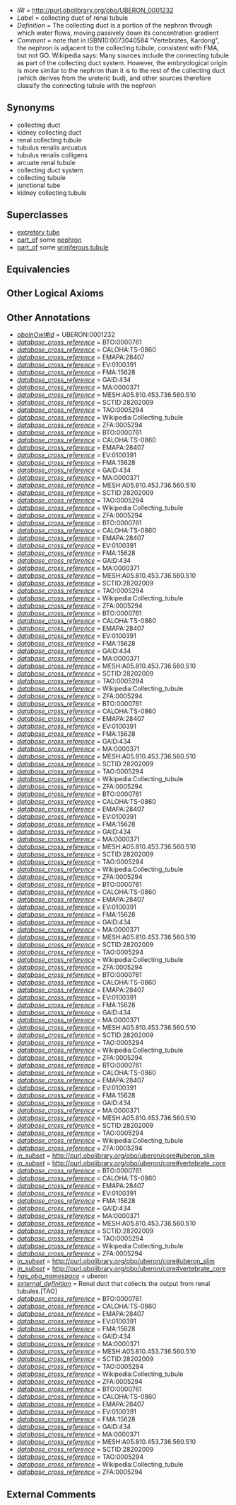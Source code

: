  * *IRI* = http://purl.obolibrary.org/obo/UBERON_0001232
 * *Label* = collecting duct of renal tubule
 * *Definition* = The collecting duct is a portion of the nephron through which water flows, moving passively down its concentration gradient
 * *Comment* = note that in ISBN10:0073040584 "Vertebrates, Kardong", the nephron is adjacent to the collecting tubule, consistent with FMA, but not GO. Wikipedia says: Many sources include the connecting tubule as part of the collecting duct system. However, the embryological origin is more similar to the nephron than it is to the rest of the collecting duct (which derives from the ureteric bud), and other sources therefore classify the connecting tubule with the nephron

## Synonyms

 * collecting duct
 * kidney collecting duct
 * renal collecting tubule
 * tubulus renalis arcuatus
 * tubulus renalis colligens
 * arcuate renal tubule
 * collecting duct system
 * collecting tubule
 * junctional tube
 * kidney collecting tubule

## Superclasses

 * [excretory tube](../../UBERON/55/UBERON_0006555.md)
 * [part_of](../../BFO/50/BFO_0000050.md) some [nephron](../../UBERON/85/UBERON_0001285.md)
 * [part_of](../../BFO/50/BFO_0000050.md) some [uriniferous tubule](../../UBERON/84/UBERON_0007684.md)

## Equivalencies


## Other Logical Axioms


## Other Annotations

 * *[oboInOwl#id](../../id/oboInOwl#id.md)* = UBERON:0001232
 * *[database_cross_reference](../../ef/oboInOwl#hasDbXref.md)* = BTO:0000761
 * *[database_cross_reference](../../ef/oboInOwl#hasDbXref.md)* = CALOHA:TS-0860
 * *[database_cross_reference](../../ef/oboInOwl#hasDbXref.md)* = EMAPA:28407
 * *[database_cross_reference](../../ef/oboInOwl#hasDbXref.md)* = EV:0100391
 * *[database_cross_reference](../../ef/oboInOwl#hasDbXref.md)* = FMA:15628
 * *[database_cross_reference](../../ef/oboInOwl#hasDbXref.md)* = GAID:434
 * *[database_cross_reference](../../ef/oboInOwl#hasDbXref.md)* = MA:0000371
 * *[database_cross_reference](../../ef/oboInOwl#hasDbXref.md)* = MESH:A05.810.453.736.560.510
 * *[database_cross_reference](../../ef/oboInOwl#hasDbXref.md)* = SCTID:28202009
 * *[database_cross_reference](../../ef/oboInOwl#hasDbXref.md)* = TAO:0005294
 * *[database_cross_reference](../../ef/oboInOwl#hasDbXref.md)* = Wikipedia:Collecting_tubule
 * *[database_cross_reference](../../ef/oboInOwl#hasDbXref.md)* = ZFA:0005294
 * *[database_cross_reference](../../ef/oboInOwl#hasDbXref.md)* = BTO:0000761
 * *[database_cross_reference](../../ef/oboInOwl#hasDbXref.md)* = CALOHA:TS-0860
 * *[database_cross_reference](../../ef/oboInOwl#hasDbXref.md)* = EMAPA:28407
 * *[database_cross_reference](../../ef/oboInOwl#hasDbXref.md)* = EV:0100391
 * *[database_cross_reference](../../ef/oboInOwl#hasDbXref.md)* = FMA:15628
 * *[database_cross_reference](../../ef/oboInOwl#hasDbXref.md)* = GAID:434
 * *[database_cross_reference](../../ef/oboInOwl#hasDbXref.md)* = MA:0000371
 * *[database_cross_reference](../../ef/oboInOwl#hasDbXref.md)* = MESH:A05.810.453.736.560.510
 * *[database_cross_reference](../../ef/oboInOwl#hasDbXref.md)* = SCTID:28202009
 * *[database_cross_reference](../../ef/oboInOwl#hasDbXref.md)* = TAO:0005294
 * *[database_cross_reference](../../ef/oboInOwl#hasDbXref.md)* = Wikipedia:Collecting_tubule
 * *[database_cross_reference](../../ef/oboInOwl#hasDbXref.md)* = ZFA:0005294
 * *[database_cross_reference](../../ef/oboInOwl#hasDbXref.md)* = BTO:0000761
 * *[database_cross_reference](../../ef/oboInOwl#hasDbXref.md)* = CALOHA:TS-0860
 * *[database_cross_reference](../../ef/oboInOwl#hasDbXref.md)* = EMAPA:28407
 * *[database_cross_reference](../../ef/oboInOwl#hasDbXref.md)* = EV:0100391
 * *[database_cross_reference](../../ef/oboInOwl#hasDbXref.md)* = FMA:15628
 * *[database_cross_reference](../../ef/oboInOwl#hasDbXref.md)* = GAID:434
 * *[database_cross_reference](../../ef/oboInOwl#hasDbXref.md)* = MA:0000371
 * *[database_cross_reference](../../ef/oboInOwl#hasDbXref.md)* = MESH:A05.810.453.736.560.510
 * *[database_cross_reference](../../ef/oboInOwl#hasDbXref.md)* = SCTID:28202009
 * *[database_cross_reference](../../ef/oboInOwl#hasDbXref.md)* = TAO:0005294
 * *[database_cross_reference](../../ef/oboInOwl#hasDbXref.md)* = Wikipedia:Collecting_tubule
 * *[database_cross_reference](../../ef/oboInOwl#hasDbXref.md)* = ZFA:0005294
 * *[database_cross_reference](../../ef/oboInOwl#hasDbXref.md)* = BTO:0000761
 * *[database_cross_reference](../../ef/oboInOwl#hasDbXref.md)* = CALOHA:TS-0860
 * *[database_cross_reference](../../ef/oboInOwl#hasDbXref.md)* = EMAPA:28407
 * *[database_cross_reference](../../ef/oboInOwl#hasDbXref.md)* = EV:0100391
 * *[database_cross_reference](../../ef/oboInOwl#hasDbXref.md)* = FMA:15628
 * *[database_cross_reference](../../ef/oboInOwl#hasDbXref.md)* = GAID:434
 * *[database_cross_reference](../../ef/oboInOwl#hasDbXref.md)* = MA:0000371
 * *[database_cross_reference](../../ef/oboInOwl#hasDbXref.md)* = MESH:A05.810.453.736.560.510
 * *[database_cross_reference](../../ef/oboInOwl#hasDbXref.md)* = SCTID:28202009
 * *[database_cross_reference](../../ef/oboInOwl#hasDbXref.md)* = TAO:0005294
 * *[database_cross_reference](../../ef/oboInOwl#hasDbXref.md)* = Wikipedia:Collecting_tubule
 * *[database_cross_reference](../../ef/oboInOwl#hasDbXref.md)* = ZFA:0005294
 * *[database_cross_reference](../../ef/oboInOwl#hasDbXref.md)* = BTO:0000761
 * *[database_cross_reference](../../ef/oboInOwl#hasDbXref.md)* = CALOHA:TS-0860
 * *[database_cross_reference](../../ef/oboInOwl#hasDbXref.md)* = EMAPA:28407
 * *[database_cross_reference](../../ef/oboInOwl#hasDbXref.md)* = EV:0100391
 * *[database_cross_reference](../../ef/oboInOwl#hasDbXref.md)* = FMA:15628
 * *[database_cross_reference](../../ef/oboInOwl#hasDbXref.md)* = GAID:434
 * *[database_cross_reference](../../ef/oboInOwl#hasDbXref.md)* = MA:0000371
 * *[database_cross_reference](../../ef/oboInOwl#hasDbXref.md)* = MESH:A05.810.453.736.560.510
 * *[database_cross_reference](../../ef/oboInOwl#hasDbXref.md)* = SCTID:28202009
 * *[database_cross_reference](../../ef/oboInOwl#hasDbXref.md)* = TAO:0005294
 * *[database_cross_reference](../../ef/oboInOwl#hasDbXref.md)* = Wikipedia:Collecting_tubule
 * *[database_cross_reference](../../ef/oboInOwl#hasDbXref.md)* = ZFA:0005294
 * *[database_cross_reference](../../ef/oboInOwl#hasDbXref.md)* = BTO:0000761
 * *[database_cross_reference](../../ef/oboInOwl#hasDbXref.md)* = CALOHA:TS-0860
 * *[database_cross_reference](../../ef/oboInOwl#hasDbXref.md)* = EMAPA:28407
 * *[database_cross_reference](../../ef/oboInOwl#hasDbXref.md)* = EV:0100391
 * *[database_cross_reference](../../ef/oboInOwl#hasDbXref.md)* = FMA:15628
 * *[database_cross_reference](../../ef/oboInOwl#hasDbXref.md)* = GAID:434
 * *[database_cross_reference](../../ef/oboInOwl#hasDbXref.md)* = MA:0000371
 * *[database_cross_reference](../../ef/oboInOwl#hasDbXref.md)* = MESH:A05.810.453.736.560.510
 * *[database_cross_reference](../../ef/oboInOwl#hasDbXref.md)* = SCTID:28202009
 * *[database_cross_reference](../../ef/oboInOwl#hasDbXref.md)* = TAO:0005294
 * *[database_cross_reference](../../ef/oboInOwl#hasDbXref.md)* = Wikipedia:Collecting_tubule
 * *[database_cross_reference](../../ef/oboInOwl#hasDbXref.md)* = ZFA:0005294
 * *[database_cross_reference](../../ef/oboInOwl#hasDbXref.md)* = BTO:0000761
 * *[database_cross_reference](../../ef/oboInOwl#hasDbXref.md)* = CALOHA:TS-0860
 * *[database_cross_reference](../../ef/oboInOwl#hasDbXref.md)* = EMAPA:28407
 * *[database_cross_reference](../../ef/oboInOwl#hasDbXref.md)* = EV:0100391
 * *[database_cross_reference](../../ef/oboInOwl#hasDbXref.md)* = FMA:15628
 * *[database_cross_reference](../../ef/oboInOwl#hasDbXref.md)* = GAID:434
 * *[database_cross_reference](../../ef/oboInOwl#hasDbXref.md)* = MA:0000371
 * *[database_cross_reference](../../ef/oboInOwl#hasDbXref.md)* = MESH:A05.810.453.736.560.510
 * *[database_cross_reference](../../ef/oboInOwl#hasDbXref.md)* = SCTID:28202009
 * *[database_cross_reference](../../ef/oboInOwl#hasDbXref.md)* = TAO:0005294
 * *[database_cross_reference](../../ef/oboInOwl#hasDbXref.md)* = Wikipedia:Collecting_tubule
 * *[database_cross_reference](../../ef/oboInOwl#hasDbXref.md)* = ZFA:0005294
 * *[database_cross_reference](../../ef/oboInOwl#hasDbXref.md)* = BTO:0000761
 * *[database_cross_reference](../../ef/oboInOwl#hasDbXref.md)* = CALOHA:TS-0860
 * *[database_cross_reference](../../ef/oboInOwl#hasDbXref.md)* = EMAPA:28407
 * *[database_cross_reference](../../ef/oboInOwl#hasDbXref.md)* = EV:0100391
 * *[database_cross_reference](../../ef/oboInOwl#hasDbXref.md)* = FMA:15628
 * *[database_cross_reference](../../ef/oboInOwl#hasDbXref.md)* = GAID:434
 * *[database_cross_reference](../../ef/oboInOwl#hasDbXref.md)* = MA:0000371
 * *[database_cross_reference](../../ef/oboInOwl#hasDbXref.md)* = MESH:A05.810.453.736.560.510
 * *[database_cross_reference](../../ef/oboInOwl#hasDbXref.md)* = SCTID:28202009
 * *[database_cross_reference](../../ef/oboInOwl#hasDbXref.md)* = TAO:0005294
 * *[database_cross_reference](../../ef/oboInOwl#hasDbXref.md)* = Wikipedia:Collecting_tubule
 * *[database_cross_reference](../../ef/oboInOwl#hasDbXref.md)* = ZFA:0005294
 * *[database_cross_reference](../../ef/oboInOwl#hasDbXref.md)* = BTO:0000761
 * *[database_cross_reference](../../ef/oboInOwl#hasDbXref.md)* = CALOHA:TS-0860
 * *[database_cross_reference](../../ef/oboInOwl#hasDbXref.md)* = EMAPA:28407
 * *[database_cross_reference](../../ef/oboInOwl#hasDbXref.md)* = EV:0100391
 * *[database_cross_reference](../../ef/oboInOwl#hasDbXref.md)* = FMA:15628
 * *[database_cross_reference](../../ef/oboInOwl#hasDbXref.md)* = GAID:434
 * *[database_cross_reference](../../ef/oboInOwl#hasDbXref.md)* = MA:0000371
 * *[database_cross_reference](../../ef/oboInOwl#hasDbXref.md)* = MESH:A05.810.453.736.560.510
 * *[database_cross_reference](../../ef/oboInOwl#hasDbXref.md)* = SCTID:28202009
 * *[database_cross_reference](../../ef/oboInOwl#hasDbXref.md)* = TAO:0005294
 * *[database_cross_reference](../../ef/oboInOwl#hasDbXref.md)* = Wikipedia:Collecting_tubule
 * *[database_cross_reference](../../ef/oboInOwl#hasDbXref.md)* = ZFA:0005294
 * *[in_subset](../../et/oboInOwl#inSubset.md)* = http://purl.obolibrary.org/obo/uberon/core#uberon_slim
 * *[in_subset](../../et/oboInOwl#inSubset.md)* = http://purl.obolibrary.org/obo/uberon/core#vertebrate_core
 * *[database_cross_reference](../../ef/oboInOwl#hasDbXref.md)* = BTO:0000761
 * *[database_cross_reference](../../ef/oboInOwl#hasDbXref.md)* = CALOHA:TS-0860
 * *[database_cross_reference](../../ef/oboInOwl#hasDbXref.md)* = EMAPA:28407
 * *[database_cross_reference](../../ef/oboInOwl#hasDbXref.md)* = EV:0100391
 * *[database_cross_reference](../../ef/oboInOwl#hasDbXref.md)* = FMA:15628
 * *[database_cross_reference](../../ef/oboInOwl#hasDbXref.md)* = GAID:434
 * *[database_cross_reference](../../ef/oboInOwl#hasDbXref.md)* = MA:0000371
 * *[database_cross_reference](../../ef/oboInOwl#hasDbXref.md)* = MESH:A05.810.453.736.560.510
 * *[database_cross_reference](../../ef/oboInOwl#hasDbXref.md)* = SCTID:28202009
 * *[database_cross_reference](../../ef/oboInOwl#hasDbXref.md)* = TAO:0005294
 * *[database_cross_reference](../../ef/oboInOwl#hasDbXref.md)* = Wikipedia:Collecting_tubule
 * *[database_cross_reference](../../ef/oboInOwl#hasDbXref.md)* = ZFA:0005294
 * *[in_subset](../../et/oboInOwl#inSubset.md)* = http://purl.obolibrary.org/obo/uberon/core#uberon_slim
 * *[in_subset](../../et/oboInOwl#inSubset.md)* = http://purl.obolibrary.org/obo/uberon/core#vertebrate_core
 * *[has_obo_namespace](../../ce/oboInOwl#hasOBONamespace.md)* = uberon
 * *[external_definition](../../UBPROP/01/UBPROP_0000001.md)* = Renal duct that collects the output from renal tubules.[TAO]
 * *[database_cross_reference](../../ef/oboInOwl#hasDbXref.md)* = BTO:0000761
 * *[database_cross_reference](../../ef/oboInOwl#hasDbXref.md)* = CALOHA:TS-0860
 * *[database_cross_reference](../../ef/oboInOwl#hasDbXref.md)* = EMAPA:28407
 * *[database_cross_reference](../../ef/oboInOwl#hasDbXref.md)* = EV:0100391
 * *[database_cross_reference](../../ef/oboInOwl#hasDbXref.md)* = FMA:15628
 * *[database_cross_reference](../../ef/oboInOwl#hasDbXref.md)* = GAID:434
 * *[database_cross_reference](../../ef/oboInOwl#hasDbXref.md)* = MA:0000371
 * *[database_cross_reference](../../ef/oboInOwl#hasDbXref.md)* = MESH:A05.810.453.736.560.510
 * *[database_cross_reference](../../ef/oboInOwl#hasDbXref.md)* = SCTID:28202009
 * *[database_cross_reference](../../ef/oboInOwl#hasDbXref.md)* = TAO:0005294
 * *[database_cross_reference](../../ef/oboInOwl#hasDbXref.md)* = Wikipedia:Collecting_tubule
 * *[database_cross_reference](../../ef/oboInOwl#hasDbXref.md)* = ZFA:0005294
 * *[database_cross_reference](../../ef/oboInOwl#hasDbXref.md)* = BTO:0000761
 * *[database_cross_reference](../../ef/oboInOwl#hasDbXref.md)* = CALOHA:TS-0860
 * *[database_cross_reference](../../ef/oboInOwl#hasDbXref.md)* = EMAPA:28407
 * *[database_cross_reference](../../ef/oboInOwl#hasDbXref.md)* = EV:0100391
 * *[database_cross_reference](../../ef/oboInOwl#hasDbXref.md)* = FMA:15628
 * *[database_cross_reference](../../ef/oboInOwl#hasDbXref.md)* = GAID:434
 * *[database_cross_reference](../../ef/oboInOwl#hasDbXref.md)* = MA:0000371
 * *[database_cross_reference](../../ef/oboInOwl#hasDbXref.md)* = MESH:A05.810.453.736.560.510
 * *[database_cross_reference](../../ef/oboInOwl#hasDbXref.md)* = SCTID:28202009
 * *[database_cross_reference](../../ef/oboInOwl#hasDbXref.md)* = TAO:0005294
 * *[database_cross_reference](../../ef/oboInOwl#hasDbXref.md)* = Wikipedia:Collecting_tubule
 * *[database_cross_reference](../../ef/oboInOwl#hasDbXref.md)* = ZFA:0005294

## External Comments

